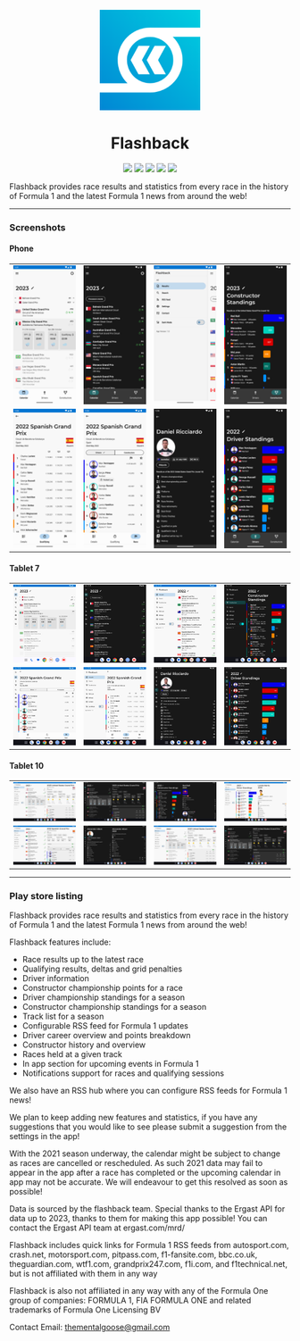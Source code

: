 <p align="center">
  <img width="180" src="res/logo-playstore.png" />
</p>
<h1 align="center">Flashback</h1>
<p align="center">
  <a href="https://play.google.com/store/apps/dev?id=7104925501019224102"><img src="https://img.shields.io/static/v1?label=Google%20Play&message=%20&logo=android&color=success&style=flat"/></a>
  <a href="https://console.firebase.google.com/project/f1stats-live/overview"><img src="https://img.shields.io/static/v1?label=Firebase%20Console&message=%20&logo=firebase&color=warning&style=flat"/></a>
  <a href="https://play.google.com/console/u/0/developers/7104925501019224102/app/4972386210601361096/app-dashboard"><img src="https://img.shields.io/static/v1?label=Play%20Console&message=%20&logo=google-play&color=success&style=flat"/></a>
  <a href="https://github.com/thementalgoose/android-flashback/RELEASES/tag/9.36.2"><img src="https://img.shields.io/static/v1?label=Latest%20Release&message=9.36.2&logo=github&color=blue&style=flat"/></a>
  <a href="https://github.com/thementalgoose/android-flashback/actions"><img src="https://github.com/thementalgoose/android-flashback/workflows/Release/badge.svg"/></a>
</p>

Flashback provides race results and statistics from every race in the history of Formula 1 and the latest Formula 1 news from around the web!

---

### Screenshots

#### Phone

|                                                                 |                                                                 |                                                                 |                                                                 |
|-----------------------------------------------------------------|-----------------------------------------------------------------|-----------------------------------------------------------------|-----------------------------------------------------------------|
| <img src="res/screenshots/phone/screenshot1.png" width="160" /> | <img src="res/screenshots/phone/screenshot2.png" width="160" /> | <img src="res/screenshots/phone/screenshot3.png" width="160" /> | <img src="res/screenshots/phone/screenshot4.png" width="160" /> |
| <img src="res/screenshots/phone/screenshot5.png" width="160" /> | <img src="res/screenshots/phone/screenshot6.png" width="160" /> | <img src="res/screenshots/phone/screenshot7.png" width="160" /> | <img src="res/screenshots/phone/screenshot8.png" width="160" /> |

#### Tablet 7

|                                                                    |                                                                    |                                                                    |                                                                    |
|--------------------------------------------------------------------|--------------------------------------------------------------------|--------------------------------------------------------------------|--------------------------------------------------------------------|
| <img src="res/screenshots/tablet-7/screenshot1.png" width="160" /> | <img src="res/screenshots/tablet-7/screenshot2.png" width="160" /> | <img src="res/screenshots/tablet-7/screenshot3.png" width="160" /> | <img src="res/screenshots/tablet-7/screenshot4.png" width="160" /> |
| <img src="res/screenshots/tablet-7/screenshot5.png" width="160" /> | <img src="res/screenshots/tablet-7/screenshot6.png" width="160" /> | <img src="res/screenshots/tablet-7/screenshot7.png" width="160" /> | <img src="res/screenshots/tablet-7/screenshot8.png" width="160" /> |

#### Tablet 10

|                                                                     |                                                                     |                                                                     |                                                                     |
|---------------------------------------------------------------------|---------------------------------------------------------------------|---------------------------------------------------------------------|---------------------------------------------------------------------|
| <img src="res/screenshots/tablet-10/screenshot1.png" width="160" /> | <img src="res/screenshots/tablet-10/screenshot2.png" width="160" /> | <img src="res/screenshots/tablet-10/screenshot3.png" width="160" /> | <img src="res/screenshots/tablet-10/screenshot4.png" width="160" /> |
| <img src="res/screenshots/tablet-10/screenshot5.png" width="160" /> | <img src="res/screenshots/tablet-10/screenshot6.png" width="160" /> | <img src="res/screenshots/tablet-10/screenshot1.png" width="160" /> | <img src="res/screenshots/tablet-10/screenshot2.png" width="160" /> |


---

### Play store listing

Flashback provides race results and statistics from every race in the history of Formula 1 and the latest Formula 1 news from around the web!

Flashback features include:

- Race results up to the latest race
- Qualifying results, deltas and grid penalties
- Driver information
- Constructor championship points for a race
- Driver championship standings for a season
- Constructor championship standings for a season
- Track list for a season
- Configurable RSS feed for Formula 1 updates
- Driver career overview and points breakdown
- Constructor history and overview
- Races held at a given track
- In app section for upcoming events in Formula 1
- Notifications support for races and qualifying sessions

We also have an RSS hub where you can configure RSS feeds for Formula 1 news!

We plan to keep adding new features and statistics, if you have any suggestions that you would like to see please submit a suggestion from the settings in the app!

With the 2021 season underway, the calendar might be subject to change as races are cancelled or rescheduled. As such 2021 data may fail to appear in the app after a race has completed or the upcoming calendar in app may not be accurate. We will endeavour to get this resolved as soon as possible!

Data is sourced by the flashback team. Special thanks to the Ergast API for data up to 2023, thanks to them for making this app possible! You can contact the Ergast API team at ergast.com/mrd/

Flashback includes quick links for Formula 1 RSS feeds from autosport.com, crash.net, motorsport.com, pitpass.com, f1-fansite.com, bbc.co.uk, theguardian.com, wtf1.com, grandprix247.com, f1i.com, and f1technical.net, but is not affiliated with them in any way

Flashback is also not affiliated in any way with any of the Formula One group of companies: FORMULA 1, FIA FORMULA ONE and related trademarks of Formula One Licensing BV

Contact Email: thementalgoose@gmail.com
